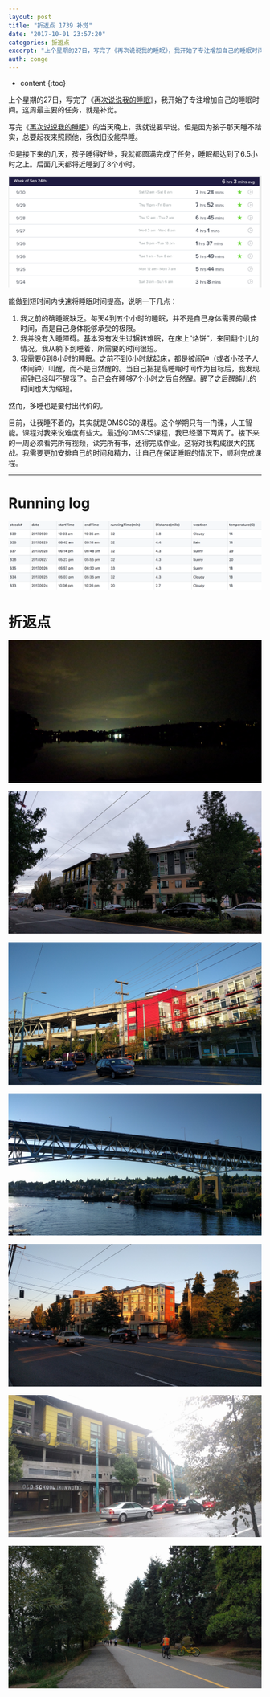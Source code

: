 ```yaml
---
layout: post
title: "折返点 1739 补觉"
date: "2017-10-01 23:57:20"
categories: 折返点
excerpt: "上个星期的27日，写完了《再次说说我的睡眠》，我开始了专注增加自己的睡眠时间。这周最主要的任务，就是补觉。 写完《再次说说我的睡眠》的当天晚上，..."
auth: conge
---
```

* content
{:toc}

上个星期的27日，写完了《[再次说说我的睡眠](http://www.jianshu.com/p/13b1271c99c8)》，我开始了专注增加自己的睡眠时间。这周最主要的任务，就是补觉。

写完《[再次说说我的睡眠](http://www.jianshu.com/p/13b1271c99c8)》的当天晚上，我就说要早说。但是因为孩子那天睡不踏实，总要起夜来照顾他，我依旧没能早睡。

但是接下来的几天，孩子睡得好些，我就都圆满完成了任务，睡眠都达到了6.5小时之上。后面几天都将近睡到了8个小时。

![睡眠时间](/assets/images/折返点/118382-8706640a7099556a.png)

能做到短时间内快速将睡眠时间提高，说明一下几点：

1. 我之前的确睡眠缺乏。每天4到五个小时的睡眠，并不是自己身体需要的最佳时间，而是自己身体能够承受的极限。
2. 我并没有入睡障碍。基本没有发生过辗转难眠，在床上“烙饼”，来回翻个儿的情况。我从躺下到睡着，所需要的时间很短。
3. 我需要6到8小时的睡眠。之前不到6小时就起床，都是被闹钟（或者小孩子人体闹钟）叫醒，而不是自然醒的。当自己把提高睡眠时间作为目标后，我发现闹钟已经叫不醒我了。自己会在睡够7个小时之后自然醒。醒了之后醒盹儿的时间也大为缩短。

然而，多睡也是要付出代价的。

目前，让我睡不着的，其实就是OMSCS的课程。这个学期只有一门课，人工智能。课程对我来说难度有些大。最近的OMSCS课程，我已经落下两周了。接下来的一周必须看完所有视频，读完所有书，还得完成作业。这将对我构成很大的挑战。我需要更加安排自己的时间和精力，让自己在保证睡眠的情况下，顺利完成课程。

----

# Running log

![running log, week 39 2017](/assets/images/折返点/118382-428d4b677a3cb92f.png)

# 折返点

![20170924.jpg](/assets/images/折返点/118382-a85e6eafafb2734b.jpg)

![20170925.jpg](/assets/images/折返点/118382-e819643efbd83da7.jpg)

![20170926.jpg](/assets/images/折返点/118382-bb9d2aba2c23bc65.jpg)

![20170927.jpg](/assets/images/折返点/118382-ba939cd95e4a9faf.jpg)

![20170928.jpg](/assets/images/折返点/118382-c99d3c661fb013dc.jpg)

![20170929.jpg](/assets/images/折返点/118382-639c16808a0182e3.jpg)

![20170930.jpg](/assets/images/折返点/118382-27a97bebd49842cb.jpg)
